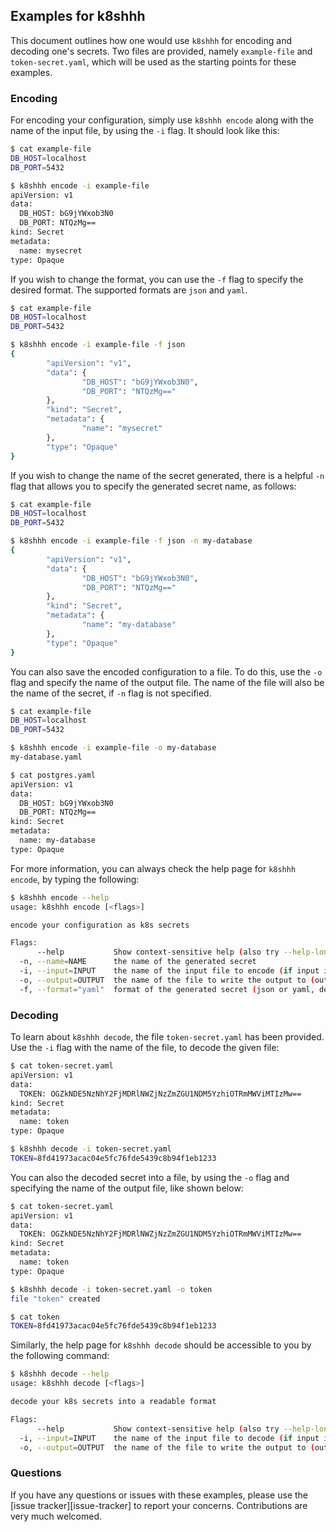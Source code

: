 ## Examples for k8shhh

This document outlines how one would use `k8shhh` for encoding and decoding
one's secrets. Two files are provided, namely `example-file` and
`token-secret.yaml`, which will be used as the starting points for these
examples.

### Encoding

For encoding your configuration, simply use `k8shhh encode` along with the
name of the input file, by using the `-i` flag. It should look like this:

```bash
$ cat example-file
DB_HOST=localhost
DB_PORT=5432

$ k8shhh encode -i example-file
apiVersion: v1
data:
  DB_HOST: bG9jYWxob3N0
  DB_PORT: NTQzMg==
kind: Secret
metadata:
  name: mysecret
type: Opaque
```

If you wish to change the format, you can use the `-f` flag to specify the
desired format. The supported formats are `json` and `yaml`.

```bash
$ cat example-file
DB_HOST=localhost
DB_PORT=5432

$ k8shhh encode -i example-file -f json
{
        "apiVersion": "v1",
        "data": {
                "DB_HOST": "bG9jYWxob3N0",
                "DB_PORT": "NTQzMg=="
        },
        "kind": "Secret",
        "metadata": {
                "name": "mysecret"
        },
        "type": "Opaque"
}
```

If you wish to change the name of the secret generated, there is a helpful `-n`
flag that allows you to specify the generated secret name, as follows:

```bash
$ cat example-file
DB_HOST=localhost
DB_PORT=5432

$ k8shhh encode -i example-file -f json -n my-database
{
        "apiVersion": "v1",
        "data": {
                "DB_HOST": "bG9jYWxob3N0",
                "DB_PORT": "NTQzMg=="
        },
        "kind": "Secret",
        "metadata": {
                "name": "my-database"
        },
        "type": "Opaque"
}
```

You can also save the encoded configuration to a file. To do this, use the `-o`
flag and specify the name of the output file. The name of the file will also be
the name of the secret, if `-n` flag is not specified.

```bash
$ cat example-file
DB_HOST=localhost
DB_PORT=5432

$ k8shhh encode -i example-file -o my-database
my-database.yaml

$ cat postgres.yaml
apiVersion: v1
data:
  DB_HOST: bG9jYWxob3N0
  DB_PORT: NTQzMg==
kind: Secret
metadata:
  name: my-database
type: Opaque
```

For more information, you can always check the help page for `k8shhh encode`,
by typing the following:

```bash
$ k8shhh encode --help
usage: k8shhh encode [<flags>]

encode your configuration as k8s secrets

Flags:
      --help           Show context-sensitive help (also try --help-long and --help-man).
  -n, --name=NAME      the name of the generated secret
  -i, --input=INPUT    the name of the input file to encode (if input is not provided via STDIN)
  -o, --output=OUTPUT  the name of the file to write the output to (outputs to STDOUT by default). file extension will be automatically generated based on the format.
  -f, --format="yaml"  format of the generated secret (json or yaml, defaults to yaml)
```

### Decoding

To learn about `k8shhh decode`, the file `token-secret.yaml` has been provided.
Use the `-i` flag with the name of the file, to decode the given file:

```bash
$ cat token-secret.yaml
apiVersion: v1
data:
  TOKEN: OGZkNDE5NzNhY2FjMDRlNWZjNzZmZGU1NDM5YzhiOTRmMWViMTIzMw==
kind: Secret
metadata:
  name: token
type: Opaque

$ k8shhh decode -i token-secret.yaml
TOKEN=8fd41973acac04e5fc76fde5439c8b94f1eb1233
```

You can also the decoded secret into a file, by using the `-o` flag and
specifying the name of the output file, like shown below:

```bash
$ cat token-secret.yaml
apiVersion: v1
data:
  TOKEN: OGZkNDE5NzNhY2FjMDRlNWZjNzZmZGU1NDM5YzhiOTRmMWViMTIzMw==
kind: Secret
metadata:
  name: token
type: Opaque

$ k8shhh decode -i token-secret.yaml -o token
file "token" created

$ cat token
TOKEN=8fd41973acac04e5fc76fde5439c8b94f1eb1233
```

Similarly, the help page for `k8shhh decode` should be accessible to you by the
following command:

```bash
$ k8shhh decode --help
usage: k8shhh decode [<flags>]

decode your k8s secrets into a readable format

Flags:
      --help           Show context-sensitive help (also try --help-long and --help-man).
  -i, --input=INPUT    the name of the input file to decode (if input is not provided via STDIN)
  -o, --output=OUTPUT  the name of the file to write the output to (outputs to STDOUT by default)
```

### Questions

If you have any questions or issues with these examples, please use the
[issue tracker][issue-tracker] to report your concerns. Contributions are very
much welcomed.
